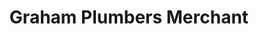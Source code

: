 ---
title: "Graham Plumbers Merchant"
url: /east-grinstead/graham-plumbers-merchant/
shop: Badezimmer
---